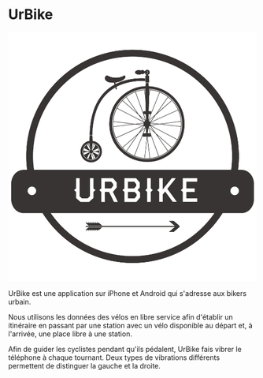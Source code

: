 # UrBike

![Logo](/assets/logo.png?raw=true)

UrBike est une application sur iPhone et Android qui s'adresse aux bikers urbain.

Nous utilisons les données des vélos en libre service afin d'établir un itinéraire en passant par une station avec un vélo disponible au départ et, à l'arrivée, une place libre à une station.

Afin de guider les cyclistes pendant qu'ils pédalent, UrBike fais vibrer le téléphone à chaque tournant.
Deux types de vibrations différents permettent de distinguer la gauche et la droite.

